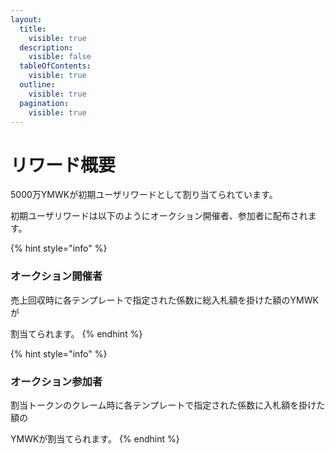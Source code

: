 ```yaml
---
layout:
  title:
    visible: true
  description:
    visible: false
  tableOfContents:
    visible: true
  outline:
    visible: true
  pagination:
    visible: true
---
```


# リワード概要

5000万YMWKが初期ユーザリワードとして割り当てられています。

初期ユーザリワードは以下のようにオークション開催者、参加者に配布されます。

{% hint style="info" %}
### オークション開催者

売上回収時に各テンプレートで指定された係数に総入札額を掛けた額のYMWKが

割当てられます。
{% endhint %}

{% hint style="info" %}
### オークション参加者

割当トークンのクレーム時に各テンプレートで指定された係数に入札額を掛けた額の

YMWKが割当てられます。
{% endhint %}
